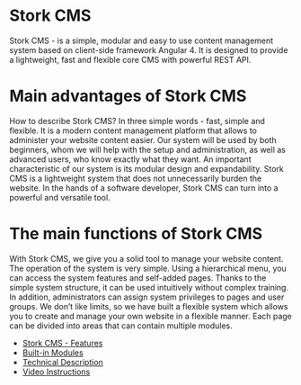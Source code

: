
# Stork CMS
Stork CMS - is a simple, modular and easy to use content management system based on client-side framework Angular 4. It is designed to provide a lightweight, fast and flexible core CMS with powerful REST API.
# Main advantages of Stork CMS
How to describe Stork CMS? In three simple words - fast, simple and flexible. It is a modern content management platform that allows to administer your website content easier. Our system will be used by both beginners, whom we will help with the setup and administration, as well as advanced users, who know exactly what they want. An important characteristic of our system is its modular design and expandability. Stork CMS is a lightweight system that does not unnecessarily burden the website. In the hands of a software developer, Stork CMS can turn into a powerful and versatile tool.
# The main functions of Stork CMS
With Stork CMS, we give you a solid tool to manage your website content. The operation of the system is very simple. Using a hierarchical menu, you can access the system features and self-added pages. Thanks to the simple system structure, it can be used intuitively without complex training. In addition, administrators can assign system privileges to pages and user groups. We don’t like limits, so we have built a flexible system which allows you to create and manage your own website in a flexible manner. Each page can be divided into areas that can contain multiple modules.

* [Stork CMS - Features](http://www.znf.ch/stork/stork-features)
* [Built-in Modules](http://www.znf.ch/stork/built-in-modules)
* [Technical Description](http://www.znf.ch/stork/stork-technical-description)
* [Video Instructions](http://www.znf.ch/stork/video-instructions)
